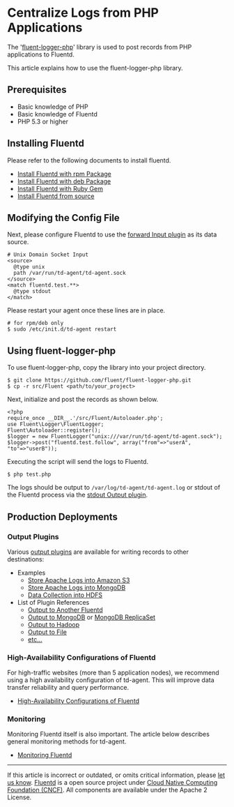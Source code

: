 # Centralize Logs from PHP Applications

The '[fluent-logger-php](http://github.com/fluent/fluent-logger-php)'
library is used to post records from PHP applications to Fluentd.

This article explains how to use the fluent-logger-php library.


## Prerequisites

-   Basic knowledge of PHP
-   Basic knowledge of Fluentd
-   PHP 5.3 or higher

## Installing Fluentd

Please refer to the following documents to install fluentd.

-   [Install Fluentd with rpm Package](/articles/install-by-rpm.md)
-   [Install Fluentd with deb Package](/articles/install-by-deb.md)
-   [Install Fluentd with Ruby Gem](/articles/install-by-gem.md)
-   [Install Fluentd from source](/articles/install-from-source.md)

## Modifying the Config File

Next, please configure Fluentd to use the [forward Input plugin](/plugins/input/in_forward.md) as its data source.

``` {.CodeRay}
# Unix Domain Socket Input
<source>
  @type unix
  path /var/run/td-agent/td-agent.sock
</source>
<match fluentd.test.**>
  @type stdout
</match>
```

Please restart your agent once these lines are in place.

``` {.CodeRay}
# for rpm/deb only
$ sudo /etc/init.d/td-agent restart
```

## Using fluent-logger-php

To use fluent-logger-php, copy the library into your project directory.

``` {.CodeRay}
$ git clone https://github.com/fluent/fluent-logger-php.git
$ cp -r src/Fluent <path/to/your_project>
```

Next, initialize and post the records as shown below.

``` {.CodeRay}
<?php
require_once __DIR__.'/src/Fluent/Autoloader.php';
use Fluent\Logger\FluentLogger;
Fluent\Autoloader::register();
$logger = new FluentLogger("unix:///var/run/td-agent/td-agent.sock");
$logger->post("fluentd.test.follow", array("from"=>"userA", "to"=>"userB"));
```

Executing the script will send the logs to Fluentd.

``` {.CodeRay}
$ php test.php
```

The logs should be output to `/var/log/td-agent/td-agent.log` or stdout
of the Fluentd process via the [stdout Output plugin](/plugins/output/out_stdout.md).

## Production Deployments

### Output Plugins

Various [output plugins](/plugins/output/README.md) are available for
writing records to other destinations:

-   Examples
    -   [Store Apache Logs into Amazon S3](/articles/apache-to-s3.md)
    -   [Store Apache Logs into MongoDB](/articles/apache-to-mongodb.md)
    -   [Data Collection into HDFS](/articles/http-to-hdfs.md)
-   List of Plugin References
    -   [Output to Another Fluentd](/plugins/output/out_forward.md)
    -   [Output to MongoDB](/plugins/output/out_mongo.md) or [MongoDB ReplicaSet](/plugins/output/out_mongo_replset.md)
    -   [Output to Hadoop](/plugins/output/out_webhdfs.md)
    -   [Output to File](/plugins/output/out_file.md)
    -   [etc...](http://fluentd.org/plugin/)

### High-Availability Configurations of Fluentd

For high-traffic websites (more than 5 application nodes), we recommend
using a high availability configuration of td-agent. This will improve
data transfer reliability and query performance.

-   [High-Availability Configurations of Fluentd](/deployment/high-availability.md)

### Monitoring

Monitoring Fluentd itself is also important. The article below describes
general monitoring methods for td-agent.

-   [Monitoring Fluentd](/deployment/monitoring.md)


------------------------------------------------------------------------

If this article is incorrect or outdated, or omits critical information, please [let us know](https://github.com/fluent/fluentd-docs/issues?state=open).
[Fluentd](http://www.fluentd.org/) is a open source project under [Cloud Native Computing Foundation (CNCF)](https://cncf.io/). All components are available under the Apache 2 License.
